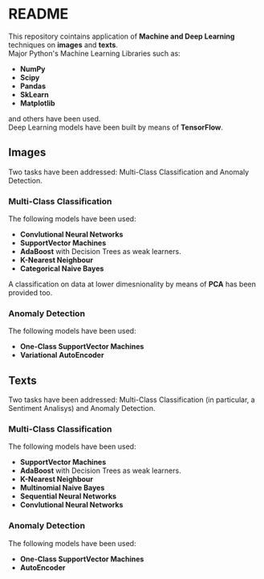 # README #

This repository cointains application of **Machine and Deep Learning** techniques on **images** and **texts**.   
Major Python's Machine Learning Libraries such as:   
* **NumPy**      
* **Scipy**   
* **Pandas**      
* **SkLearn**     
* **Matplotlib**      

and others have been used.  
Deep Learning models have been built by means of **TensorFlow**.   

## Images ##

Two tasks have been addressed: Multi-Class Classification and Anomaly Detection.   

### Multi-Class Classification ###
The following models have been used:   
* **Convlutional Neural Networks**      
* **SupportVector Machines**      
* **AdaBoost** with Decision Trees as weak learners.     
* **K-Nearest Neighbour**      
* **Categorical Naive Bayes**    

A classification on data at lower dimesnionality by means of **PCA** has been provided too.   


### Anomaly Detection ###
The following models have been used:   
* **One-Class SupportVector Machines**      
* **Variational AutoEncoder**   


## Texts ##

Two tasks have been addressed: Multi-Class Classification (in particular, a Sentiment Analisys) and Anomaly Detection.   

### Multi-Class Classification ###
The following models have been used:   
* **SupportVector Machines**      
* **AdaBoost** with Decision Trees as weak learners.     
* **K-Nearest Neighbour**      
* **Multinomial Naive Bayes**    
* **Sequential Neural Networks**    
* **Convlutional Neural Networks**      

### Anomaly Detection ###
The following models have been used:   
* **One-Class SupportVector Machines**      
* **AutoEncoder**  
